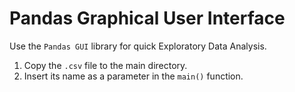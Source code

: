 # Pandas Graphical User Interface

 Use the `Pandas GUI` library for quick Exploratory Data Analysis.

1. Copy the `.csv` file to the main directory.
2. Insert its name as a parameter in the `main()` function.
